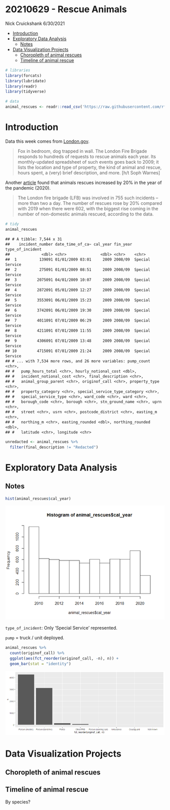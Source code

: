 20210629 - Rescue Animals
================
Nick Cruickshank
6/30/2021

  - [Introduction](#introduction)
  - [Exploratory Data Analysis](#exploratory-data-analysis)
      - [Notes](#notes)
  - [Data Visualization Projects](#data-visualization-projects)
      - [Choropleth of animal rescues](#choropleth-of-animal-rescues)
      - [Timeline of animal rescue](#timeline-of-animal-rescue)

``` r
# libraries
library(forcats)
library(lubridate)
library(readr)
library(tidyverse)
```

``` r
# data
animal_rescues <- readr::read_csv('https://raw.githubusercontent.com/rfordatascience/tidytuesday/master/data/2021/2021-06-29/animal_rescues.csv')
```

# Introduction

Data this week comes from
[London.gov](https://data.london.gov.uk/dataset/animal-rescue-incidents-attended-by-lfb).

> Fox in bedroom, dog trapped in wall. The London Fire Brigade responds
> to hundreds of requests to rescue animals each year. Its
> monthly-updated spreadsheet of such events goes back to 2009; it lists
> the location and type of property, the kind of animal and rescue,
> hours spent, a (very) brief description, and more. \[h/t Soph Warnes\]

Another
[article](https://www.theguardian.com/world/2021/jan/08/animal-rescues-london-fire-brigade-rise-2020-pandemic-year)
found that animals rescues increased by 20% in the year of the pandemic
(2020).

> The London fire brigade (LFB) was involved in 755 such incidents –
> more than two a day. The number of rescues rose by 20% compared with
> 2019 when there were 602, with the biggest rise coming in the number
> of non-domestic animals rescued, according to the data.

``` r
# tidy
animal_rescues
```

    ## # A tibble: 7,544 x 31
    ##    incident_number date_time_of_ca~ cal_year fin_year type_of_incident
    ##              <dbl> <chr>               <dbl> <chr>    <chr>           
    ##  1          139091 01/01/2009 03:01     2009 2008/09  Special Service 
    ##  2          275091 01/01/2009 08:51     2009 2008/09  Special Service 
    ##  3         2075091 04/01/2009 10:07     2009 2008/09  Special Service 
    ##  4         2872091 05/01/2009 12:27     2009 2008/09  Special Service 
    ##  5         3553091 06/01/2009 15:23     2009 2008/09  Special Service 
    ##  6         3742091 06/01/2009 19:30     2009 2008/09  Special Service 
    ##  7         4011091 07/01/2009 06:29     2009 2008/09  Special Service 
    ##  8         4211091 07/01/2009 11:55     2009 2008/09  Special Service 
    ##  9         4306091 07/01/2009 13:48     2009 2008/09  Special Service 
    ## 10         4715091 07/01/2009 21:24     2009 2008/09  Special Service 
    ## # ... with 7,534 more rows, and 26 more variables: pump_count <chr>,
    ## #   pump_hours_total <chr>, hourly_notional_cost <dbl>,
    ## #   incident_notional_cost <chr>, final_description <chr>,
    ## #   animal_group_parent <chr>, originof_call <chr>, property_type <chr>,
    ## #   property_category <chr>, special_service_type_category <chr>,
    ## #   special_service_type <chr>, ward_code <chr>, ward <chr>,
    ## #   borough_code <chr>, borough <chr>, stn_ground_name <chr>, uprn <chr>,
    ## #   street <chr>, usrn <chr>, postcode_district <chr>, easting_m <chr>,
    ## #   northing_m <chr>, easting_rounded <dbl>, northing_rounded <dbl>,
    ## #   latitude <chr>, longitude <chr>

``` r
unredacted <- animal_rescues %>%
  filter(final_description != "Redacted")
```

# Exploratory Data Analysis

## Notes

``` r
hist(animal_rescues$cal_year)
```

![](20210629_animal_rescue_files/figure-gfm/unnamed-chunk-4-1.png)<!-- -->

`type_of_incident`: Only ‘Special Service’ represented.

`pump` = truck / unit deployed.

``` r
animal_rescues %>%
  count(originof_call) %>%
  ggplot(aes(fct_reorder(originof_call, -n), n)) + 
  geom_bar(stat = "identity")
```

![](20210629_animal_rescue_files/figure-gfm/unnamed-chunk-5-1.png)<!-- -->

# Data Visualization Projects

## Choropleth of animal rescues

## Timeline of animal rescue

By species?
